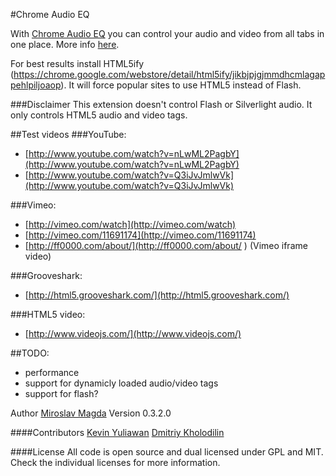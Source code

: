 #Chrome Audio EQ

With [Chrome Audio EQ](https://chrome.google.com/webstore/detail/lfafdlnjaliaghpjdajmlcnnblkgcefh/null) you can control your audio and video from all tabs in one place.
More info [here](http://lab.ejci.net/Chrome-Audio-EQ/).

For best results install HTML5ify (https://chrome.google.com/webstore/detail/html5ify/jikbjpjgjmmdhcmlagappehlpiljoaop). 
It will force popular sites to use HTML5 instead of Flash.

###Disclaimer
This extension doesn't control Flash or Silverlight audio. It only controls HTML5 audio and video tags.

##Test videos
###YouTube:
* [http://www.youtube.com/watch?v=nLwML2PagbY](http://www.youtube.com/watch?v=nLwML2PagbY)
* [http://www.youtube.com/watch?v=Q3iJvJmlwVk](http://www.youtube.com/watch?v=Q3iJvJmlwVk)

###Vimeo:
* [http://vimeo.com/watch](http://vimeo.com/watch)
* [http://vimeo.com/11691174](http://vimeo.com/11691174)
* [http://ff0000.com/about/](http://ff0000.com/about/ ) (Vimeo iframe video)

###Grooveshark:
* [http://html5.grooveshark.com/](http://html5.grooveshark.com/)

###HTML5 video:
* [http://www.videojs.com/](http://www.videojs.com/)


##TODO:
* performance
* support for dynamicly loaded audio/video tags
* support for flash?


Author [Miroslav Magda](http://blog.ejci.net)
Version 0.3.2.0

####Contributors
[Kevin Yuliawan](https://github.com/kevinyuliawan/) 
[Dmitriy Kholodilin](https://github.com/dkfiresky) 


####License
All code is open source and dual licensed under GPL and MIT. Check the individual licenses for more information.

